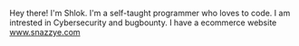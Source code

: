 Hey there! I'm Shlok. I'm a self-taught programmer who loves to code.
I am intrested in Cybersecurity and bugbounty.
I have a ecommerce website www.snazzye.com
<!---
shloksawant/shloksawant is a ✨ special ✨ repository because its `README.md` (this file) appears on your GitHub profile.
You can click the Preview link to take a look at your changes.
--->
